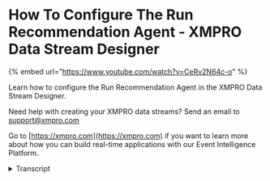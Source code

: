 # How To Configure The Run Recommendation Agent - XMPRO Data Stream Designer
{% embed url="https://www.youtube.com/watch?v=CeRv2N64c-o" %}

Learn how to configure the Run Recommendation Agent in the XMPRO Data Stream Designer. 

Need help with creating your XMPRO data streams? Send an email to support@xmpro.com 

Go to [https://xmpro.com](https://xmpro.com) if you want to learn more about how you can build real-time applications with our Event Intelligence Platform.
<details>
<summary>Transcript</summary>okay so what I'm going to show you is

how to set up and configure the run

recommendation agent now before I want

to do that I just want to give context

around how you can use this agent now if

you look in front of me I have a CSV

file open and where you can use the run

recommendation agent is for example I

have weights of different packages that

have been weighed which I want to add up

and then I want to compare whether it's

the same as a balance that has been

given to me if it's not the same I can

go and set up a recommendation in app

designer that's that says that if it

differs by more than two kilograms the

Red Alert needs to be issued if it's

listened to kilograms a yellow alert

would be issue would be issued now to

set this up

firstly what you need is an agent to

provide data to the run recommendation

agent and then what you need to do is

you need to go to your toolbox and

search for the agent you'll find an

under action agents or functions and you

can just click on the agent and drag it

to the canvas clear your search connect

the output end point of the first agent

to the input end point of your run

recommendation agent now to rename this

agents just click anywhere inside this

little block and start typing then say

if your data stream how to configure

this agent just click on it and click on

configure first you need to make sure

that you're using the correct collection

if not just select another one from the

drop-down then there's a space that says

server and it has a URL that you need to

provide now the URL that you need to

provide is the URL that points to app

designer so I have app designer open and

I'm just going to copy this URL and

paste it in here then there's also a key

that you need to provide this you'll

also find an app designer so I'm just

going to go to app designer click on

settings get my key and copy that

and place my key in here then you have

an option that says output on first

occurrence only now this option is

self-explanatory now what this does is

it ask you do you want to run the

recommendation just on the first

occurrence given a specific condition

that you've set up in a designer then

you need to specify your identifier now

I have already set up the csv agent and

this is the idle has a number of fields

such as reading knowledge and

temperature temperature units operation

in the description and my identifier in

this case would be my reading number so

this would be a unique number lastly you

need to specify the columns that you'd

like to have returned so you can just

click on the tag box and select all the

columns that you'd like to return I'm

just going to click select all and then

click apply and save my data stream

thank you for listening
</details>